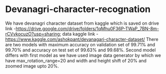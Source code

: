 # Devanagri-character-recognation
We have devanagri character dataset from kaggle which is saved on drive link -https://drive.google.com/drive/folders/1qMhu0F36P-TWaP_7BN-8m-rCVvkocuzO?usp=sharing; data kaggle link -https://www.kaggle.com/ashokpant/devanagari-character-dataset/
There are two models with maximum accuracy on validation set of 99.71% and 99.70% and accuracy on test set of 99.63% and 99.68%.
Second model differs with first model as we have used image data generator by which we have max_rotation_range=20 and width and height shift of 20% and zoomed image upto 20%.
